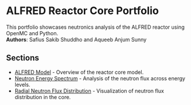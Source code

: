 # ALFRED Reactor Core Portfolio
This portfolio showcases neutronics analysis of the ALFRED reactor using OpenMC and Python.  
**Authors**: Safius Sakib Shuddho and Aqueeb Anjum Sunny

## Sections
- [ALFRED Model](ALFRED-model.html) - Overview of the reactor core model.
- [Neutron Energy Spectrum](neutron-spectrum.html) - Analysis of the neutron flux across energy levels.
- [Radial Neutron Flux Distribution](radial-flux.html) - Visualization of neutron flux distribution in the core.
